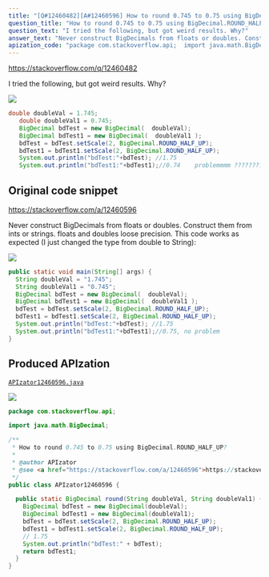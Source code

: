 ```yaml
---
title: "[Q#12460482][A#12460596] How to round 0.745 to 0.75 using BigDecimal.ROUND_HALF_UP?"
question_title: "How to round 0.745 to 0.75 using BigDecimal.ROUND_HALF_UP?"
question_text: "I tried the following, but got weird results. Why?"
answer_text: "Never construct BigDecimals from floats or doubles. Construct them from ints or strings. floats and doubles loose precision. This code works as expected (I just changed the type from double to String):"
apization_code: "package com.stackoverflow.api;  import java.math.BigDecimal;  /**  * How to round 0.745 to 0.75 using BigDecimal.ROUND_HALF_UP?  *  * @author APIzator  * @see <a href=\"https://stackoverflow.com/a/12460596\">https://stackoverflow.com/a/12460596</a>  */ public class APIzator12460596 {    public static BigDecimal round(String doubleVal, String doubleVal1) {     BigDecimal bdTest = new BigDecimal(doubleVal);     BigDecimal bdTest1 = new BigDecimal(doubleVal1);     bdTest = bdTest.setScale(2, BigDecimal.ROUND_HALF_UP);     bdTest1 = bdTest1.setScale(2, BigDecimal.ROUND_HALF_UP);     // 1.75     System.out.println(\"bdTest:\" + bdTest);     return bdTest1;   } }"
---
```


https://stackoverflow.com/q/12460482

I tried the following,
but got weird results. Why?


<div class="code-logo"><img src="/stackoverflow.png" /></div>

```java
double doubleVal = 1.745;
   double doubleVal1 = 0.745;
   BigDecimal bdTest = new BigDecimal(  doubleVal);
   BigDecimal bdTest1 = new BigDecimal(  doubleVal1 );
   bdTest = bdTest.setScale(2, BigDecimal.ROUND_HALF_UP);
   bdTest1 = bdTest1.setScale(2, BigDecimal.ROUND_HALF_UP);
   System.out.println("bdTest:"+bdTest); //1.75
   System.out.println("bdTest1:"+bdTest1);//0.74    problemmmm ????????????
```


## Original code snippet

https://stackoverflow.com/a/12460596

Never construct BigDecimals from floats or doubles. Construct them from ints or strings. floats and doubles loose precision.
This code works as expected (I just changed the type from double to String):

<div class="code-logo"><img src="/stackoverflow.png" /></div>

```java
public static void main(String[] args) {
  String doubleVal = "1.745";
  String doubleVal1 = "0.745";
  BigDecimal bdTest = new BigDecimal(  doubleVal);
  BigDecimal bdTest1 = new BigDecimal(  doubleVal1 );
  bdTest = bdTest.setScale(2, BigDecimal.ROUND_HALF_UP);
  bdTest1 = bdTest1.setScale(2, BigDecimal.ROUND_HALF_UP);
  System.out.println("bdTest:"+bdTest); //1.75
  System.out.println("bdTest1:"+bdTest1);//0.75, no problem
}
```

## Produced APIzation

[`APIzator12460596.java`](https://github.com/pasqualesalza/apization-temp/raw/main/data/search/APIzator12460596.java)

<div class="code-logo"><img src="/apizator.png" /></div>

```java
package com.stackoverflow.api;

import java.math.BigDecimal;

/**
 * How to round 0.745 to 0.75 using BigDecimal.ROUND_HALF_UP?
 *
 * @author APIzator
 * @see <a href="https://stackoverflow.com/a/12460596">https://stackoverflow.com/a/12460596</a>
 */
public class APIzator12460596 {

  public static BigDecimal round(String doubleVal, String doubleVal1) {
    BigDecimal bdTest = new BigDecimal(doubleVal);
    BigDecimal bdTest1 = new BigDecimal(doubleVal1);
    bdTest = bdTest.setScale(2, BigDecimal.ROUND_HALF_UP);
    bdTest1 = bdTest1.setScale(2, BigDecimal.ROUND_HALF_UP);
    // 1.75
    System.out.println("bdTest:" + bdTest);
    return bdTest1;
  }
}

```